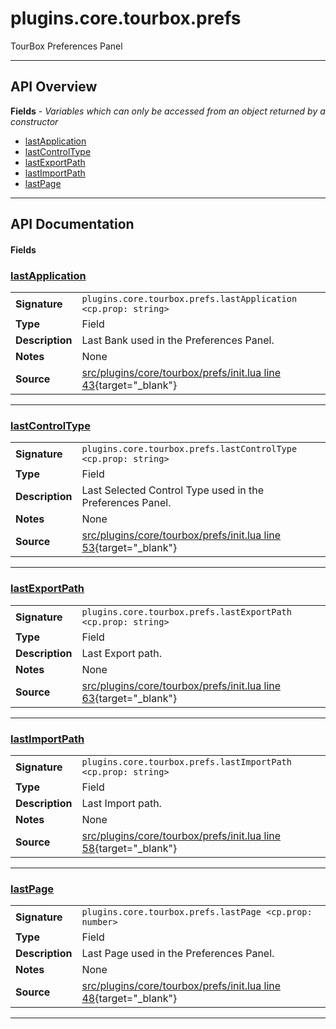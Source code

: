 # plugins.core.tourbox.prefs

TourBox Preferences Panel

---

## API Overview
**Fields** - _Variables which can only be accessed from an object returned by a constructor_
 * [lastApplication](#lastapplication)
 * [lastControlType](#lastcontroltype)
 * [lastExportPath](#lastexportpath)
 * [lastImportPath](#lastimportpath)
 * [lastPage](#lastpage)


---

## API Documentation

#### Fields


### [lastApplication](#lastapplication)

|                                             |                                                                                     |
| --------------------------------------------|-------------------------------------------------------------------------------------|
| **Signature**                               | `plugins.core.tourbox.prefs.lastApplication <cp.prop: string>`                                                                    |
| **Type**                                    | Field                                                                     |
| **Description**                             | Last Bank used in the Preferences Panel.                                                                     |
| **Notes**                                   | None |
| **Source**                                  | [src/plugins/core/tourbox/prefs/init.lua line 43](https://github.com/CommandPost/CommandPost/blob/develop/src/plugins/core/tourbox/prefs/init.lua#L43){target="_blank"} |

---


### [lastControlType](#lastcontroltype)

|                                             |                                                                                     |
| --------------------------------------------|-------------------------------------------------------------------------------------|
| **Signature**                               | `plugins.core.tourbox.prefs.lastControlType <cp.prop: string>`                                                                    |
| **Type**                                    | Field                                                                     |
| **Description**                             | Last Selected Control Type used in the Preferences Panel.                                                                     |
| **Notes**                                   | None |
| **Source**                                  | [src/plugins/core/tourbox/prefs/init.lua line 53](https://github.com/CommandPost/CommandPost/blob/develop/src/plugins/core/tourbox/prefs/init.lua#L53){target="_blank"} |

---


### [lastExportPath](#lastexportpath)

|                                             |                                                                                     |
| --------------------------------------------|-------------------------------------------------------------------------------------|
| **Signature**                               | `plugins.core.tourbox.prefs.lastExportPath <cp.prop: string>`                                                                    |
| **Type**                                    | Field                                                                     |
| **Description**                             | Last Export path.                                                                     |
| **Notes**                                   | None |
| **Source**                                  | [src/plugins/core/tourbox/prefs/init.lua line 63](https://github.com/CommandPost/CommandPost/blob/develop/src/plugins/core/tourbox/prefs/init.lua#L63){target="_blank"} |

---


### [lastImportPath](#lastimportpath)

|                                             |                                                                                     |
| --------------------------------------------|-------------------------------------------------------------------------------------|
| **Signature**                               | `plugins.core.tourbox.prefs.lastImportPath <cp.prop: string>`                                                                    |
| **Type**                                    | Field                                                                     |
| **Description**                             | Last Import path.                                                                     |
| **Notes**                                   | None |
| **Source**                                  | [src/plugins/core/tourbox/prefs/init.lua line 58](https://github.com/CommandPost/CommandPost/blob/develop/src/plugins/core/tourbox/prefs/init.lua#L58){target="_blank"} |

---


### [lastPage](#lastpage)

|                                             |                                                                                     |
| --------------------------------------------|-------------------------------------------------------------------------------------|
| **Signature**                               | `plugins.core.tourbox.prefs.lastPage <cp.prop: number>`                                                                    |
| **Type**                                    | Field                                                                     |
| **Description**                             | Last Page used in the Preferences Panel.                                                                     |
| **Notes**                                   | None |
| **Source**                                  | [src/plugins/core/tourbox/prefs/init.lua line 48](https://github.com/CommandPost/CommandPost/blob/develop/src/plugins/core/tourbox/prefs/init.lua#L48){target="_blank"} |

---

